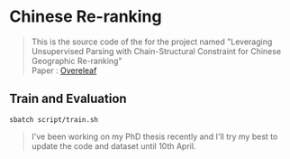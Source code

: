 # Chinese Re-ranking

> This is the source code of the for the project named "Leveraging Unsupervised Parsing with Chain-Structural Constraint for Chinese Geographic Re-ranking"    
> Paper : [Overeleaf](https://www.overleaf.com/3778433742jjbgvdjgvjrv)

## Train and Evaluation

```shell script
sbatch script/train.sh
```

> I've been working on my PhD thesis recently and I'll try my best to update the code and dataset until 10th April. 
